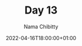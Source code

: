 ---
title: "Day 13"
episode: "13"
season: "1"
Description: "Day 13 of the Slack Hunger Games Podcast"
guid: "shg-13"
podcast: "shg/shg-13.mp3"
podcast_bytes: "05:10"
podcast_duration: "737280"
date: 2022-04-16T18:00:00+01:00

author: "Nama Chibitty"
aliases: []
categories: []
---